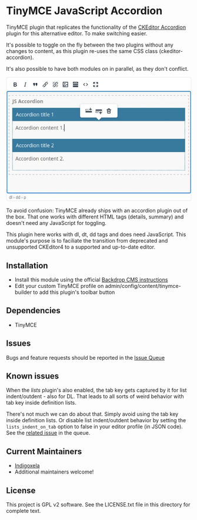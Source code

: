 # TinyMCE JavaScript Accordion

TinyMCE plugin that replicates the functionality of the [CKEditor Accordion](https://backdropcms.org/project/ckeditor_accordion)
plugin for this alternative editor. To make switching easier.

It's possible to toggle on the fly between the two plugins without any
changes to content, as this plugin re-uses the same CSS class
(ckeditor-accordion).

It's also possible to have both modules on in parallel, as they don't
conflict.

![Screenshot of the open editor](https://raw.githubusercontent.com/backdrop-contrib/tinymce_js_accordion/1.x-1.x/screenshots/tinymce-js-accordion.webp)

To avoid confusion: TinyMCE already ships with an accordion plugin out of the
box. That one works with different HTML tags (details, summary) and doesn't need
any JavaScript for toggling.

This plugin here works with dl, dt, dd tags and does need JavaScript. This
module's purpose is to faciliate the transition from deprecated and unsupported
CKEditor4 to a supported and up-to-date editor.

## Installation

- Install this module using the official [Backdrop CMS instructions](https://docs.backdropcms.org/documentation/extend-with-modules)
- Edit your custom TinyMCE profile on admin/config/content/tinymce-builder to
  add this plugin's toolbar button

## Dependencies

- TinyMCE

## Issues

Bugs and feature requests should be reported in the [Issue Queue](https://github.com/backdrop-contrib/tinymce_js_accordion/issues)

## Known issues

When the *lists* plugin's also enabled, the tab key gets captured by it for list
indent/outdent - also for DL. That leads to all sorts of weird behavior with tab
key inside definition lists.

There's not much we can do about that. Simply avoid using the tab key inside
definition lists. Or disable list indent/outdent behavior by setting the
`lists_indent_on_tab` option to false in your editor profile (in JSON code).
See the [related issue](https://github.com/backdrop-contrib/tinymce_js_accordion/issues/1)
in the queue.

## Current Maintainers

- [Indigoxela](https://github.com/indigoxela)
- Additional maintainers welcome!

## License

This project is GPL v2 software. See the LICENSE.txt file in this directory for complete text.

